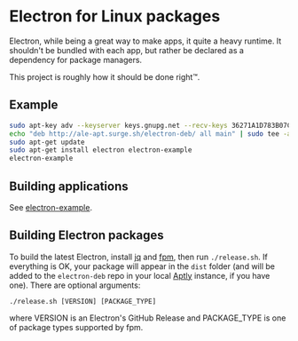 # Electron for Linux packages

Electron, while being a great way to make apps, it quite a heavy runtime. It shouldn't be bundled with each app, but rather be declared as a dependency for package managers.

This project is roughly how it should be done right™.


## Example

```sh
sudo apt-key adv --keyserver keys.gnupg.net --recv-keys 36271A1D783B07C4
echo "deb http://ale-apt.surge.sh/electron-deb/ all main" | sudo tee -a /etc/apt/sources.list.d/electron-deb.list
sudo apt-get update
sudo apt-get install electron electron-example
electron-example
```


## Building applications

See [electron-example](example/).


## Building Electron packages

To build the latest Electron, install [jq][] and [fpm][], then run `./release.sh`. If everything is OK, your package will appear in the `dist` folder (and will be added to the `electron-deb` repo in your local [Aptly][] instance, if you have one). There are optional arguments:

```
./release.sh [VERSION] [PACKAGE_TYPE]
```

where VERSION is an Electron's GitHub Release and PACKAGE_TYPE is one of package types supported by fpm.

[jq]: https://stedolan.github.io/jq/
[fpm]: https://github.com/jordansissel/fpm
[Aptly]: https://www.aptly.info/

